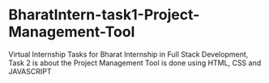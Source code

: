 # BharatIntern-task1-Project-Management-Tool
Virtual Internship Tasks for Bharat Internship in Full Stack Development, Task 2 is about the Project Management Tool is done using HTML, CSS and JAVASCRIPT
